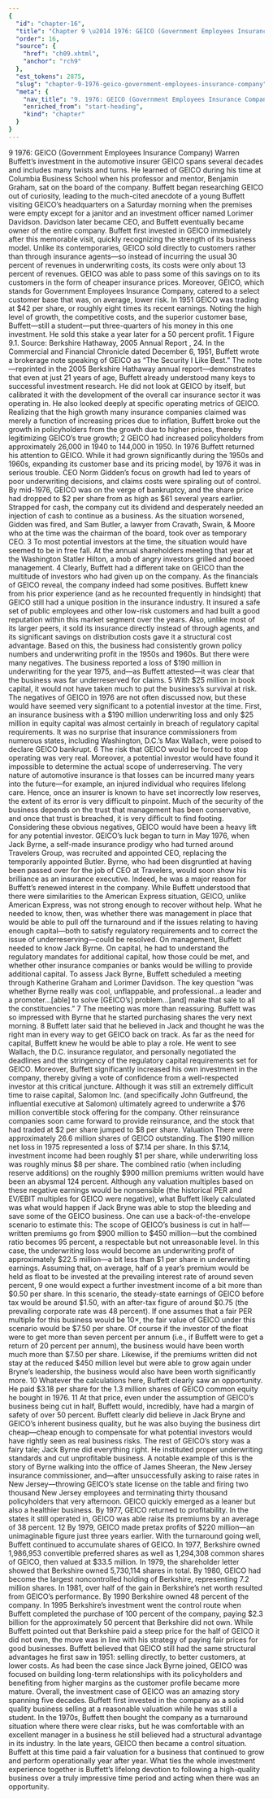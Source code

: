 ```yaml
---
{
  "id": "chapter-16",
  "title": "Chapter 9 \u2014 1976: GEICO (Government Employees Insurance Company)",
  "order": 16,
  "source": {
    "href": "ch09.xhtml",
    "anchor": "rch9"
  },
  "est_tokens": 2875,
  "slug": "chapter-9-1976-geico-government-employees-insurance-company",
  "meta": {
    "nav_title": "9. 1976: GEICO (Government Employees Insurance Company)",
    "enriched_from": "start-heading",
    "kind": "chapter"
  }
}
---
```

9
1976: GEICO (Government Employees Insurance Company)
Warren Buffett’s investment in the automotive insurer GEICO spans several decades and includes many twists and turns. He learned of GEICO during his time at Columbia Business School when his professor and mentor, Benjamin Graham, sat on the board of the company. Buffett began researching GEICO out of curiosity, leading to the much-cited anecdote of a young Buffett visiting GEICO’s headquarters on a Saturday morning when the premises were empty except for a janitor and an investment officer named Lorimer Davidson. Davidson later became CEO, and Buffett eventually became owner of the entire company.
Buffett first invested in GEICO immediately after this memorable visit, quickly recognizing the strength of its business model. Unlike its contemporaries, GEICO sold directly to customers rather than through insurance agents—so instead of incurring the usual 30 percent of revenues in underwriting costs, its costs were only about 13 percent of revenues. GEICO was able to pass some of this savings on to its customers in the form of cheaper insurance prices. Moreover, GEICO, which stands for Government Employees Insurance Company, catered to a select customer base that was, on average, lower risk. In 1951 GEICO was trading at $42 per share, or roughly eight times its recent earnings. Noting the high level of growth, the competitive costs, and the superior customer base, Buffett—still a student—put three-quarters of his money in this one investment. He sold this stake a year later for a 50 percent profit.
1
Figure 9.1.
Source:
Berkshire Hathaway,
2005 Annual Report
, 24.
In the
Commercial and Financial Chronicle
dated December 6, 1951, Buffett wrote a brokerage note speaking of GEICO as “The Security I Like Best.” The note—reprinted in the 2005 Berkshire Hathaway annual report—demonstrates that even at just 21 years of age, Buffett already understood many keys to successful investment research. He did not look at GEICO by itself, but calibrated it with the development of the overall car insurance sector it was operating in. He also looked deeply at specific operating metrics of GEICO. Realizing that the high growth many insurance companies claimed was merely a function of increasing prices due to inflation, Buffett broke out the growth in policyholders from the growth due to higher prices, thereby legitimizing GEICO’s true growth;
2
GEICO had increased policyholders from approximately 26,000 in 1940 to 144,000 in 1950.
In 1976 Buffett returned his attention to GEICO. While it had grown significantly during the 1950s and 1960s, expanding its customer base and its pricing model, by 1976 it was in serious trouble. CEO Norm Gidden’s focus on growth had led to years of poor underwriting decisions, and claims costs were spiraling out of control. By mid-1976, GEICO was on the verge of bankruptcy, and the share price had dropped to $2 per share from as high as $61 several years earlier. Strapped for cash, the company cut its dividend and desperately needed an injection of cash to continue as a business. As the situation worsened, Gidden was fired, and Sam Butler, a lawyer from Cravath, Swain, & Moore who at the time was the chairman of the board, took over as temporary CEO.
3
To most potential investors at the time, the situation would have seemed to be in free fall. At the annual shareholders meeting that year at the Washington Statler Hilton, a mob of angry investors grilled and booed management.
4
Clearly, Buffett had a different take on GEICO than the multitude of investors who had given up on the company. As the financials of GEICO reveal, the company indeed had some positives. Buffett knew from his prior experience (and as he recounted frequently in hindsight) that GEICO still had a unique position in the insurance industry. It insured a safe set of public employees and other low-risk customers and had built a good reputation within this market segment over the years. Also, unlike most of its larger peers, it sold its insurance directly instead of through agents, and its significant savings on distribution costs gave it a structural cost advantage. Based on this, the business had consistently grown policy numbers and underwriting profit in the 1950s and 1960s.
But there were many negatives. The business reported a loss of $190 million in underwriting for the year 1975, and—as Buffett attested—it was clear that the business was far underreserved for claims.
5
With $25 million in book capital, it would not have taken much to put the business’s survival at risk. The negatives of GEICO in 1976 are not often discussed now, but these would have seemed very significant to a potential investor at the time. First, an insurance business with a $190 million underwriting loss and only $25 million in equity capital was almost certainly in breach of regulatory capital requirements. It was no surprise that insurance commissioners from numerous states, including Washington, D.C.’s Max Wallach, were poised to declare GEICO bankrupt.
6
The risk that GEICO would be forced to stop operating was very real.
Moreover, a potential investor would have found it impossible to determine the actual scope of underreserving. The very nature of automotive insurance is that losses can be incurred many years into the future—for example, an injured individual who requires lifelong care. Hence, once an insurer is known to have set incorrectly low reserves, the extent of its error is very difficult to pinpoint. Much of the security of the business depends on the trust that management has been conservative, and once that trust is breached, it is very difficult to find footing. Considering these obvious negatives, GEICO would have been a heavy lift for any potential investor.
GEICO’s luck began to turn in May 1976, when Jack Byrne, a self-made insurance prodigy who had turned around Travelers Group, was recruited and appointed CEO, replacing the temporarily appointed Butler. Byrne, who had been disgruntled at having been passed over for the job of CEO at Travelers, would soon show his brilliance as an insurance executive. Indeed, he was a major reason for Buffett’s renewed interest in the company.
While Buffett understood that there were similarities to the American Express situation, GEICO, unlike American Express, was not strong enough to recover without help. What he needed to know, then, was whether there was management in place that would be able to pull off the turnaround and if the issues relating to having enough capital—both to satisfy regulatory requirements and to correct the issue of underreserving—could be resolved. On management, Buffett needed to know Jack Byrne. On capital, he had to understand the regulatory mandates for additional capital, how those could be met, and whether other insurance companies or banks would be willing to provide additional capital.
To assess Jack Byrne, Buffett scheduled a meeting through Katherine Graham and Lorimer Davidson. The key question “was whether Byrne really was cool, unflappable, and professional…a leader and a promoter…[able] to solve [GEICO’s] problem…[and] make that sale to all the constituencies.”
7
The meeting was more than reassuring. Buffett was so impressed with Byrne that he started purchasing shares the very next morning.
8
Buffett later said that he believed in Jack and thought he was the right man in every way to get GEICO back on track.
As far as the need for capital, Buffett knew he would be able to play a role. He went to see Wallach, the D.C. insurance regulator, and personally negotiated the deadlines and the stringency of the regulatory capital requirements set for GEICO. Moreover, Buffett significantly increased his own investment in the company, thereby giving a vote of confidence from a well-respected investor at this critical juncture. Although it was still an extremely difficult time to raise capital, Salomon Inc. (and specifically John Gutfreund, the influential executive at Salomon) ultimately agreed to underwrite a $76 million convertible stock offering for the company. Other reinsurance companies soon came forward to provide reinsurance, and the stock that had traded at $2 per share jumped to $8 per share.
Valuation
There were approximately 26.6 million shares of GEICO outstanding. The $190 million net loss in 1975 represented a loss of $7.14 per share. In this $7.14, investment income had been roughly $1 per share, while underwriting loss was roughly minus $8 per share. The combined ratio (when including reserve additions) on the roughly $900 million premiums written would have been an abysmal 124 percent. Although any valuation multiples based on these negative earnings would be nonsensible (the historical PER and EV/EBIT multiples for GEICO were negative), what Buffett likely calculated was what would happen if Jack Bryne was able to stop the bleeding and save some of the GEICO business. One can use a back-of-the-envelope scenario to estimate this: The scope of GEICO’s business is cut in half—written premiums go from $900 million to $450 million—but the combined ratio becomes 95 percent, a respectable but not unreasonable level. In this case, the underwriting loss would become an underwriting profit of approximately $22.5 million—a bit less than $1 per share in underwriting earnings. Assuming that, on average, half of a year’s premium would be held as float to be invested at the prevailing interest rate of around seven percent,
9
one would expect a further investment income of a bit more than $0.50 per share. In this scenario, the steady-state earnings of GEICO before tax would be around $1.50, with an after-tax figure of around $0.75 (the prevailing corporate rate was 48 percent). If one assumes that a fair PER multiple for this business would be 10×, the fair value of GEICO under this scenario would be $7.50 per share. Of course if the investor of the
float
were to get more than seven percent per annum (i.e., if Buffett were to get a return of 20 percent per annum), the business would have been worth much more than $7.50 per share. Likewise, if the premiums written did not stay at the reduced $450 million level but were able to grow again under Bryne’s leadership, the business would also have been worth significantly more.
10
Whatever the calculations here, Buffett clearly saw an opportunity. He paid $3.18 per share for the 1.3 million shares of GEICO common equity he bought in 1976.
11
At that price, even under the assumption of GEICO’s business being cut in half, Buffett would, incredibly, have had a
margin of safety
of over 50 percent. Buffett clearly did believe in Jack Bryne and GEICO’s inherent business quality, but he was also buying the business dirt cheap—cheap enough to compensate for what potential investors would have rightly seen as real business risks.
The rest of GEICO’s story was a fairy tale; Jack Byrne did everything right. He instituted proper underwriting standards and cut unprofitable business. A notable example of this is the story of Byrne walking into the office of James Sheeran, the New Jersey insurance commissioner, and—after unsuccessfully asking to raise rates in New Jersey—throwing GEICO’s state license on the table and firing two thousand New Jersey employees and terminating thirty thousand policyholders that very afternoon. GEICO quickly emerged as a leaner but also a healthier business. By 1977, GEICO returned to profitability. In the states it still operated in, GEICO was able raise its premiums by an average of 38 percent.
12
By 1979, GEICO made pretax profits of $220 million—an unimaginable figure just three years earlier.
With the turnaround going well, Buffett continued to accumulate shares of GEICO. In 1977, Berkshire owned 1,986,953 convertible preferred shares as well as 1,294,308 common shares of GEICO, then valued at $33.5 million. In 1979, the shareholder letter showed that Berkshire owned 5,730,114 shares in total. By 1980, GEICO had become the largest noncontrolled holding of Berkshire, representing 7.2 million shares. In 1981, over half of the gain in Berkshire’s net worth resulted from GEICO’s performance. By 1990 Berkshire owned 48 percent of the company.
In 1995 Berkshire’s investment went the
control
route when Buffett completed the purchase of 100 percent of the company, paying $2.3 billion for the approximately 50 percent that Berkshire did not own. While Buffett pointed out that Berkshire paid a steep price for the half of GEICO it did not own, the move was in line with his strategy of paying fair prices for good businesses. Buffett believed that GEICO still had the same structural advantages he first saw in 1951: selling directly, to better customers, at lower costs. As had been the case since Jack Byrne joined, GEICO was focused on building long-term relationships with its policyholders and benefiting from higher margins as the customer profile became more mature.
Overall, the investment case of GEICO was an amazing story spanning five decades. Buffett first invested in the company as a solid quality business selling at a reasonable valuation while he was still a student. In the 1970s, Buffett then bought the company as a turnaround situation where there were clear risks, but he was comfortable with an excellent manager in a business he still believed had a structural advantage in its industry. In the late years, GEICO then became a control situation. Buffett at this time paid a fair valuation for a business that continued to grow and perform operationally year after year. What ties the whole investment experience together is Buffett’s lifelong devotion to following a high-quality business over a truly impressive time period and acting when there was an opportunity.
